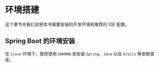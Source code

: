 # 环境搭建

这个章节中我们会把本书需要安装的开发环境和推荐的 IDE 配置。

## Spring Boot 的环境安装

在 `Linux` 环境下，推荐使用 `SDKMAN` 来安装 `Spring`、`Java` 以及 `Grails` 等依赖类库。



